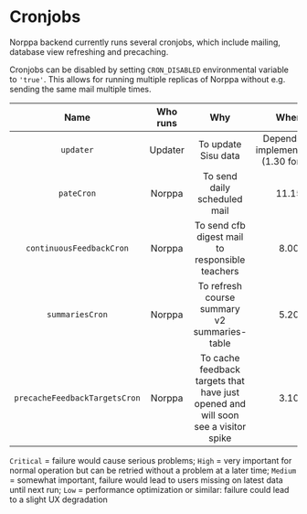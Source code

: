 # Cronjobs

Norppa backend currently runs several cronjobs, which include mailing, database view refreshing and precaching.

Cronjobs can be disabled by setting `CRON_DISABLED` environmental variable to `'true'`. This allows for running multiple replicas of Norppa without e.g. sending the same mail multiple times.

|             Name              | Who runs |                                        Why                                        |                  When                   | Priority |
| :---------------------------: | :------: | :-------------------------------------------------------------------------------: | :-------------------------------------: | :------: |
|           `updater`           | Updater  |                                To update Sisu data                                | Depends on implementation (1.30 for hy) |  `High`  |
|          `pateCron`           |  Norppa  |                           To send daily scheduled mail                            |                  11.15                  |  `High`  |
|   `continuousFeedbackCron`    |  Norppa  |                  To send cfb digest mail to responsible teachers                  |                  8.00                   | `Medium` |
|        `summariesCron`        |  Norppa  |                   To refresh course summary v2 summaries-table                    |                  5.20                   | `Medium` |
| `precacheFeedbackTargetsCron` |  Norppa  | To cache feedback targets that have just opened and will soon see a visitor spike |                  3.10                   |  `Low`   |

`Critical` = failure would cause serious problems;
`High` = very important for normal operation but can be retried without a problem at a later time;
`Medium` = somewhat important, failure would lead to users missing on latest data until next run;
`Low` = performance optimization or similar: failure could lead to a slight UX degradation
